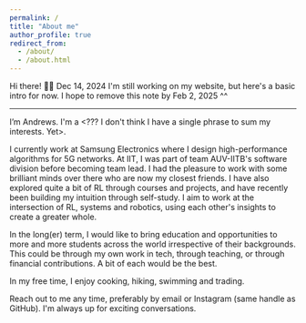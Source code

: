 ```yaml
---
permalink: /
title: "About me"
author_profile: true
redirect_from: 
  - /about/
  - /about.html
---
```


Hi there! 🙋‍♂️
Dec 14, 2024
I'm still working on my website, but here's a basic intro for now.
I hope to remove this note by Feb 2, 2025 ^^

---

I’m Andrews. I'm a <??? I don't think I have a single phrase to sum my interests. Yet>. 

I currently work at Samsung Electronics where I design high-performance algorithms for 5G networks. At IIT, I was part of team AUV-IITB's software division before becoming team lead. I had the pleasure to work with some brilliant minds over there who are now my closest friends. I have also explored quite a bit of RL through courses and projects, and have recently been building my intuition through self-study. I aim to work at the intersection of RL, systems and robotics, using each other's insights to create a greater whole.

In the long(er) term, I would like to bring education and opportunities to more and more students across the world irrespective of their backgrounds. This could be through my own work in tech, through teaching, or through financial contributions. A bit of each would be the best.

In my free time, I enjoy cooking, hiking, swimming and trading.

Reach out to me any time, preferably by email or Instagram (same handle as GitHub). I'm always up for exciting conversations.